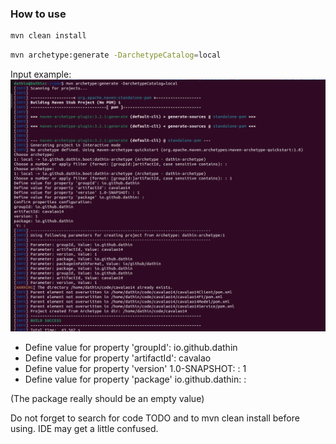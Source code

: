 ### How to use
```bash
mvn clean install
```
```bash
mvn archetype:generate -DarchetypeCatalog=local
```

Input example:
![Input params](docs/archetype.png)
- Define value for property 'groupId': io.github.dathin
- Define value for property 'artifactId': cavalao
- Define value for property 'version' 1.0-SNAPSHOT: : 1
- Define value for property 'package' io.github.dathin: :

(The package really should be an empty value)

Do not forget to search for code TODO and to mvn clean install before using. IDE may get a little confused.